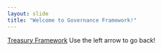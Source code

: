```yaml
---
layout: slide
title: "Welcome to Governance Framework!"
---
```

[Treasury Framework](https://docs.google.com/document/d/1Ux3tSMRk2ZXv4Ddc6L8t46uNTOC-PblZjzEX2mQBM08/edit#)
Use the left arrow to go back!
